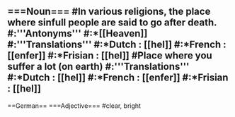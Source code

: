 ===Noun===
#In various religions, the place where sinfull people are said to go after death.
#:'''Antonyms'''
#:*[[Heaven]]
#:'''Translations'''
#:*Dutch : [[hel]]
#:*French : [[enfer]]
#:*Frisian : [[hel]]
#Place where you suffer a lot  (on earth)
#:'''Translations'''
#:*Dutch : [[hel]]
#:*French : [[enfer]]
#:*Frisian : [[hel]]
----
==German==
===Adjective===
#clear, bright